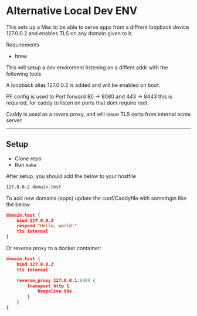 # Alternative Local Dev ENV

This sets up a Mac to be able to serve apps from a diffrent loopback device 127.0.0.2 and enables TLS on any domain given to it.

Requirements
- brew

This will setup a dev enviroment listening on a diffent addr with the following tools

A loopback alias 127.0.0.2 is added and will be enabled on boot.

PF config is used to Port forward 80 -> 8080 and 443 -> 8443 this is required, for caddy to listen on ports that dont require root.

Caddy is used as a revers proxy, and will issue TLS certs from internal acme server.

---

## Setup

- Clone repo
- Run `make`

After setup, you should add the below to your hostfile

```sh
127.0.0.2 domain.test
```

To add new domains (apps) update the conf/Caddyfile with somethgin like the below

```json
domain.test {
    bind 127.0.0.2
    respond "Hello, world!"
    tls internal
}
```

Or reverse proxy to a docker container:

```json
domain.test {
    bind 127.0.0.2
    tls internal

    reverse_proxy 127.0.0.1:8989 {
		transport http {
			keepalive 60s
		}
	}
}
```
